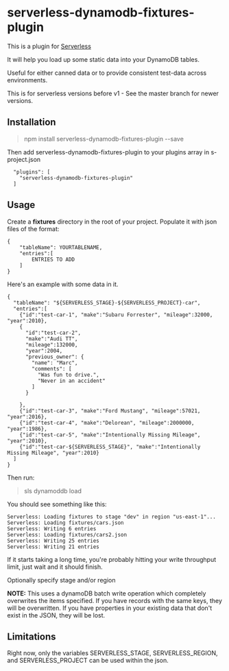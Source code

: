 # serverless-dynamodb-fixtures-plugin

This is a plugin for [Serverless](http://serverless.com/)

It will help you load up some static data into your DynamoDB tables.

Useful for either canned data or to provide consistent test-data across environments.

This is for serverless versions before v1 - See the master branch for newer versions.

## Installation

> npm install serverless-dynamodb-fixtures-plugin --save

Then add serverless-dynamodb-fixtures-plugin to your plugins array in s-project.json

````
  "plugins": [
    "serverless-dynamodb-fixtures-plugin"
  ]

````


## Usage

Create a **fixtures** directory in the root of your project.  Populate it with json files of the format:

````
{
    "tableName": YOURTABLENAME,
    "entries":[
        ENTRIES TO ADD
    ]
}
````


Here's an example with some data in it.


````
{
  "tableName": "${SERVERLESS_STAGE}-${SERVERLESS_PROJECT}-car",
  "entries":[
    {"id":"test-car-1", "make":"Subaru Forrester", "mileage":32000, "year":2010},
    {
      "id":"test-car-2",
      "make":"Audi TT",
      "mileage":132000,
      "year":2004,
      "previous_owner": {
        "name": "Marc",
        "comments": [
          "Was fun to drive.",
          "Never in an accident"
        ]
      }

    },
    {"id":"test-car-3", "make":"Ford Mustang", "mileage":57021, "year":2016},
    {"id":"test-car-4", "make":"Delorean", "mileage":2000000, "year":1986},
    {"id":"test-car-5", "make":"Intentionally Missing Mileage", "year":2010},
    {"id":"test-car-${SERVERLESS_STAGE}", "make":"Intentionally Missing Mileage", "year":2010}
  ]
}
````

Then run:

> sls dynamoddb load

You should see something like this:

````
Serverless: Loading fixtures to stage "dev" in region "us-east-1"...  
Serverless: Loading fixtures/cars.json  
Serverless: Writing 6 entries  
Serverless: Loading fixtures/cars2.json  
Serverless: Writing 25 entries  
Serverless: Writing 21 entries  
````

If it starts taking a long time, you're probably hitting your write throughput limit, just wait and it should finish.

Optionally specify stage and/or region

**NOTE:** This uses a dynamoDB batch write operation which completely overwrites the items specified.  If you have records
with the same keys, they will be overwritten.  If you have properties in your existing data that don't exist in the
JSON, they will be lost.


## Limitations

Right now, only the variables SERVERLESS_STAGE, SERVERLESS_REGION, and SERVERLESS_PROJECT can be used within the json.
